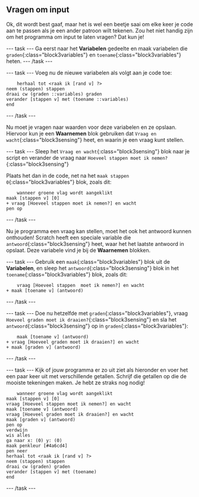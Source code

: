 ## Vragen om input

Ok, dit wordt best gaaf, maar het is wel een beetje saai om elke keer je code aan te passen als je een ander patroon wilt tekenen. Zou het niet handig zijn om het programma om input te laten vragen? Dat kun je!

\--- task \--- Ga eerst naar het **Variabelen** gedeelte en maak variabelen die `graden`{:class="block3variables"} en `toename`{:class="block3variables"} heten. \--- /task \---

\--- task \--- Voeg nu de nieuwe variabelen als volgt aan je code toe:

```blocks3
    herhaal tot <raak ik [rand v] ?>
neem (stappen) stappen
draai cw (graden ::variables) graden
verander [stappen v] met (toename ::variables)
end
```

\--- /task \---

Nu moet je vragen naar waarden voor deze variabelen en ze opslaan. Hiervoor kun je een **Waarnemen** blok gebruiken dat `Vraag en wacht`{:class="block3sensing"} heet, en waarin je een vraag kunt stellen.

\--- task \--- Sleep het `Vraag en wacht`{:class="block3sensing"} blok naar je script en verander de vraag naar `Hoeveel stappen moet ik nemen?`{:class="block3sensing"}

Plaats het dan in de code, net na het `maak stappen 0`{:class="block3variables"} blok, zoals dit:

```blocks3
    wanneer groene vlag wordt aangeklikt
maak [stappen v] [0]
+ vraag [Hoeveel stappen moet ik nemen?] en wacht
pen op
```

\--- /task \---

Nu je programma een vraag kan stellen, moet het ook het antwoord kunnen onthouden! Scratch heeft een speciale variable die `antwoord`{:class="block3sensing"} heet, waar het het laatste antwoord in opslaat. Deze variabele vind je bij de **Waarnemen** blokken.

\--- task \--- Gebruik een `maak`{:class="block3variables"} blok uit de **Variabelen**, en sleep het `antwoord`{:class="block3sensing"} blok in het `toename`{:class="block3variables"} blok, zoals dit:

```blocks3
    vraag [Hoeveel stappen  moet ik nemen?] en wacht
+ maak [toename v] (antwoord)
```

\--- /task \---

\--- task \--- Doe nu hetzelfde met `graden`{:class="block3variables"}, vraag `Hoeveel graden moet ik draaien?`{:class="block3sensing"} en sla het `antwoord`{:class="block3sensing"} op in `graden`{:class="block3variables"}:

```blocks3
    maak [toename v] (antwoord)
+ vraag [Hoeveel graden moet ik draaien?] en wacht
+ maak [graden v] (antwoord)
```

\--- /task \---

\--- task \--- Kijk of jouw programma er zo uit ziet als hieronder en voer het een paar keer uit met verschillende getallen. Schrijf die getallen op die de mooiste tekeningen maken. Je hebt ze straks nog nodig!

```blocks3
    wanneer groene vlag wordt aangeklikt
maak [stappen v] [0]
vraag [Hoeveel stappen moet ik nemen?] en wacht
maak [toename v] (antwoord)
vraag [Hoeveel graden moet ik draaien?] en wacht
maak [graden v] (antwoord)
pen op
verdwijn
wis alles
ga naar x: (0) y: (0)
maak penkleur [#4a6cd4]
pen neer
herhaal tot <raak ik [rand v] ?>
neem (stappen) stappen
draai cw (graden) graden
verander [stappen v] met (toename)
end
```

\--- /task \---